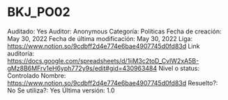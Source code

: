 # BKJ_PO02

Auditado: Yes
Auditor: Anonymous
Categoría: Políticas
Fecha de creación: May 30, 2022
Fecha de última modificación: May 30, 2022
Liga: https://www.notion.so/9cdbff2d4e774e6bae4907745d0fd83d 
Link auditoría: https://docs.google.com/spreadsheets/d/1ijM3c2toD_CvIW2xA5B-gMz8B6MFrv1eH6yph772y9s/edit#gid=430963484
Nivel o status: Controlado
Nombre: https://www.notion.so/9cdbff2d4e774e6bae4907745d0fd83d 
Resuelto?: No
Se utiliza?: Yes
Última versión: 1.0